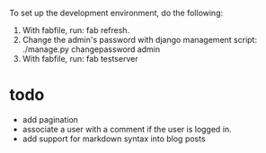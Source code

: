 
To set up the development environment, do the following:

1. With fabfile, run: 
    fab refresh.
2. Change the admin's password with django management script:
    ./manage.py changepassword admin
3. With fabfile, run:
    fab testserver
    
todo
====

 - add pagination
 - associate a user with a comment if the user is logged in.
 - add support for markdown syntax into blog posts
